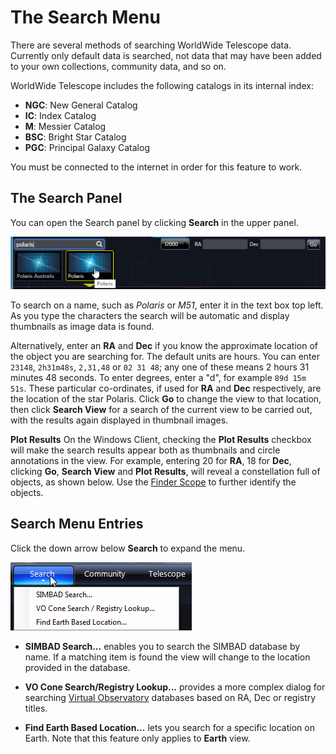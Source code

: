 # The Search Menu

There are several methods of searching WorldWide Telescope data. Currently only default data is searched, not data that may have been added to your own collections, community data, and so on.

WorldWide Telescope includes the following catalogs in its internal index:

*   **NGC**: New General Catalog
*   **IC**: Index Catalog
*   **M**: Messier Catalog
*   **BSC**: Bright Star Catalog
*   **PGC**: Principal Galaxy Catalog

You must be connected to the internet in order for this feature to work.

## The Search Panel

You can open the Search panel by clicking **Search** in the upper panel.

![](uiimages/SearchPanel1.png)

To search on a name, such as _Polaris_ or _M51_, enter it in the text box top left. As you type the characters the search will be automatic and display thumbnails as image data is found.

Alternatively, enter an **RA** and **Dec** if you know the approximate location of the object you are searching for. The default units are hours. You can enter `23148`, `2h31m48s`, `2,31,48` or `02 31 48`; any one of these means 2 hours 31 minutes 48 seconds. To enter degrees, enter a "d", for example `89d 15m 51s`. These particular co-ordinates, if used for **RA** and **Dec** respectively, are the location of the star Polaris. Click **Go** to change the view to that location, then click **Search View** for a search of the current view to be carried out, with the results again displayed in thumbnail images.

**Plot Results** On the Windows Client, checking the **Plot Results** checkbox will make the search results appear both as thumbnails and circle annotations in the view. For example, entering 20 for **RA**, 18 for **Dec**, clicking **Go**, **Search View** and **Plot Results**, will reveal a constellation full of objects, as shown below. Use the [Finder Scope](astronomicalresearch.md#the-finder-scope) to further identify the objects.


## Search Menu Entries

Click the down arrow below **Search** to expand the menu.

![](uiimages/SearchMenuEntries.png)

*   **SIMBAD Search...** enables you to search the SIMBAD database by name. If a matching item is found the view will change to the location provided in the database.

*   **VO Cone Search/Registry Lookup...** provides a more complex dialog for searching [Virtual Observatory](astronomicalresearch.md#virtual-observatory-tables) databases based on RA, Dec or registry titles.
*   **Find Earth Based Location...** lets you search for a specific location on Earth. Note that this feature only applies to **Earth** view.
